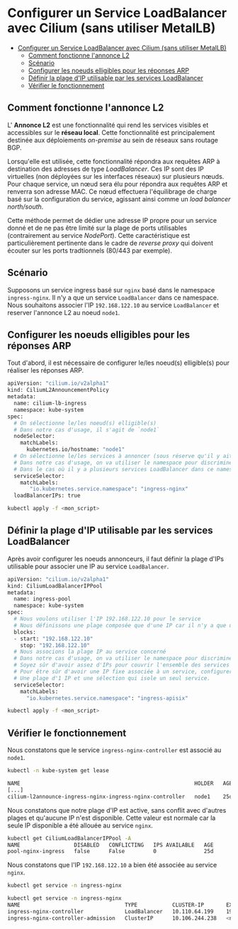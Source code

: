 # Configurer un Service LoadBalancer avec Cilium (sans utiliser MetalLB)

- [Configurer un Service LoadBalancer avec Cilium (sans utiliser MetalLB)](#configurer-un-service-loadbalancer-avec-cilium-sans-utiliser-metallb)
  - [Comment fonctionne l'annonce L2](#comment-fonctionne-lannonce-l2)
  - [Scénario](#scénario)
  - [Configurer les noeuds elligibles pour les réponses ARP](#configurer-les-noeuds-elligibles-pour-les-réponses-arp)
  - [Définir la plage d'IP utilisable par les services LoadBalancer](#définir-la-plage-dip-utilisable-par-les-services-loadbalancer)
  - [Vérifier le fonctionnement](#vérifier-le-fonctionnement)

## Comment fonctionne l'annonce L2

L' **Annonce L2** est une fonctionnalité qui rend les services visibles et accessibles sur le **réseau local**. Cette fonctionnalité est principalement destinée aux déploiements *on-premise* au sein de réseaux sans routage BGP.

Lorsqu'elle est utilisée, cette fonctionnalité répondra aux requêtes ARP à destination des adresses de type *LoadBalancer*. Ces IP sont des IP virtuelles (non déployées sur les interfaces réseaux) sur plusieurs nœuds. Pour chaque service, un nœud sera élu pour répondra aux requêtes ARP et renverra son adresse MAC. Ce nœud effectuera l'équilibrage de charge basé sur la configuration du service, agissant ainsi comme un *load balancer north/south*.

Cette méthode permet de dédier une adresse IP propre pour un service donné et de ne pas être limité sur la plage de ports utilisables (contrairement au service *NodePort*). Cette caractéristique est particulièrement pertinente dans le cadre de *reverse proxy* qui doivent écouter sur les ports tradtionnels (80/443 par exemple).

## Scénario

Supposons un service ingress basé sur `nginx` basé dans le namespace `ingress-nginx`. Il n'y a que un service `LoadBalancer` dans ce namespace. Nous souhaitons associer l'IP `192.168.122.10` au service `LoadBalancer` et reserver l'annonce L2 au noeud `node1`.

## Configurer les noeuds elligibles pour les réponses ARP

Tout d'abord, il est nécessaire de configurer le/les noeud(s) elligible(s) pour réaliser les réponses ARP.

```bash
apiVersion: "cilium.io/v2alpha1"
kind: CiliumL2AnnouncementPolicy
metadata:
  name: cilium-lb-ingress
  namespace: kube-system
spec:
  # On sélectionne le/les noeud(s) elligible(s)
  # Dans notre cas d'usage, il s'agit de `node1`
  nodeSelector:
    matchLabels:
      kubernetes.io/hostname: "node1"
  # On sélectionne le/les services à annoncer (sous réserve qu'il y ait un service LoadBalancer)
  # Dans notre cas d'usage, on va utiliser le namespace pour discriminer le service nginx
  # Dans le cas où il y a plusieurs services LoadBalancer dans ce namespace, l'ensemble des services seront annoncés
  serviceSelector:
    matchLabels:
       "io.kubernetes.service.namespace": "ingress-nginx"
  loadBalancerIPs: true
```

```bash
kubectl apply -f <mon_script>
```

## Définir la plage d'IP utilisable par les services LoadBalancer

Après avoir configurer les noeuds annonceurs, il faut définir la plage d'IPs utilisable pour associer une IP au service `LoadBalancer`.

```bash
apiVersion: "cilium.io/v2alpha1"
kind: CiliumLoadBalancerIPPool
metadata:
  name: ingress-pool
  namespace: kube-system
spec:
  # Nous voulons utiliser l'IP 192.168.122.10 pour le service
  # Nous définissons une plage composée que d'une IP car il n'y a que un service à couvrir
  blocks:
  - start: "192.168.122.10"
    stop: "192.168.122.10"
  # Nous associons la plage IP au service concerné
  # Dans notre cas d'usage, on va utiliser le namespace pour discriminer le service nginx
  # Soyez sûr d'avoir assez d'IPs pour couvrir l'ensemble des services LoadBalancer sélectionnés
  # Pour être sûr d'avoir une IP fixe associée à un service, configurer des fichiers <CiliumLoadBalancerIPPool> avec:
  # Une plage d'1 IP et une sélection qui isole un seul service.
  serviceSelector:
    matchLabels:
      "io.kubernetes.service.namespace": "ingress-apisix"
```

```bash
kubectl apply -f <mon_script>
```

## Vérifier le fonctionnement

Nous constatons que le service `ingress-nginx-controller` est associé au `node1`.

```bash
kubectl -n kube-system get lease

NAME                                                       HOLDER   AGE
[...]
cilium-l2announce-ingress-nginx-ingress-nginx-controller   node1    25d
```

Nous constatons que notre plage d'IP est active, sans conflit avec d'autres plages et qu'aucune IP n'est disponible. Cette valeur est normale car la seule IP disponible a été allouée au service `nginx`.

```bash
kubectl get CiliumLoadBalancerIPPool -A
NAME                 DISABLED   CONFLICTING   IPS AVAILABLE   AGE
pool-nginx-ingress   false      False         0               25d
```

Nous constatons que l'IP `192.168.122.10` a bien été associée au service `nginx`.

```bash
kubectl get service -n ingress-nginx

kubectl get service -n ingress-nginx
NAME                                 TYPE           CLUSTER-IP       EXTERNAL-IP      PORT(S)                      AGE
ingress-nginx-controller             LoadBalancer   10.110.64.199    192.168.122.10   80:31275/TCP,443:30377/TCP   25d
ingress-nginx-controller-admission   ClusterIP      10.106.244.238   <none>           443/TCP                      25d
```
